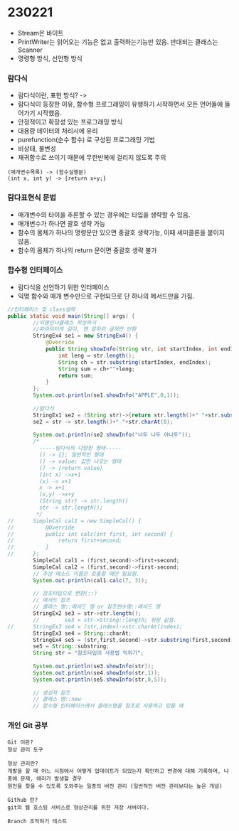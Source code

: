 # 230221
- Stream은 바이트
- PrintWriter는 읽어오는 기능은 없고 출력하는기능만 있음. 반대되는 클래스는 Scanner
- 명령형 방식, 선언형 방식

### 람다식
- 람다식이란, 표현 방식? ->
- 람다식이 등장한 이유, 함수형 프로그래밍이 유행하기 시작하면서 모든 언어들에 들어가기 시작했음.
- 안정적이고 확장성 있는 프로그래밍 방식
- 대용량 데이터의 처리시에 유리
- purefunction(순수 함수) 로 구성된 프로그래밍 기법
- 비상태, 불변성
- 재귀함수로 쓰이기 때문에 무한반복에 걸리지 않도록 주의
```
(매개변수목록) -> (함수실행문)
(int x, int y) -> {return x+y;}
```
### 람다표현식 문법
- 매개변수의 타이을 추론할 수 있는 경우에는 타입을 생략할 수 있음.
- 매개변수가 하나면 괄호 생략 가능
- 함수의 몸체가 하나의 명령문만 있으면 중괄호 생략가능, 이때 세미콜론을 붙이지 않음.
- 함수의 몸체가 하나의 return 문이면 중괄호 생략 불가

### 함수형 인터페이스
- 람다식을 선언하기 위한 인터페이스
- 익명 함수와 매개 변수만으로 구현되므로 단 하나의 메서드만을 가짐.

```java
//인터페이스 및 class생략
public static void main(String[] args) {
		//익명인너클래스 작성하기
		//파라미터의 길이, 맨 앞자리 글자만 반환
		StringEx4 se1 = new StringEx4() {
			@Override
			public String showInfo(String str, int startIndex, int endIndex) {
				int leng = str.length();
				String ch = str.substring(startIndex, endIndex);
				String sum = ch+""+leng;
				return sum;
			}
		};
		System.out.println(se1.showInfo("APPLE",0,1));
		
		//람다식
		StringEx1 se2 = (String str)->{return str.length()+" "+str.substring(0,1);};
		se2 = str -> str.length()+" "+str.charAt(0);
		
		System.out.println(se2.showInfo("너두 나두 야나두"));
		/*
		  -----람다식의 다양한 형태-----
		  () -> {}; 일반적인 형태
		  () -> value; 값만 나오는 형태
		  () -> {return value}
		  (int x) ->x+1
		  (x) -> x+1
		  x -> x+1
		  (x,y) ->x+y
		  (String str) -> str.length()
		  str -> str.length();
		 */
//		SimpleCal cal1 = new SimpleCal() {
//			@Override
//			public int calc(int first, int second) {
//				return first+second;
//			}
//		};
		SimpleCal cal1 = (first,second)->first+second;
		SimpleCal cal2 = (first,second)->first-second;
		// 추상 메소드 이름은 호출할 때만 필요함.
		System.out.println(cal1.calc(7, 3));
		
		// 참조타입으로 변환(::)
		// 메서드 참조
		// 클래스 명::메서드 명 or 참조변수명::메서드 명
		StringEx2 se3 = str->str.length();
		//		  se3 = str->String::length; 위랑 같음.
//		StringEx3 se4 = (str,index)->str.charAt(index);
		StringEx3 se4 = String::charAt;
		StringEx4 se5 = (str,first,second)->str.substring(first,second);
		se5 = String::substring;
		String str = "참조타입의 사용법 익히기";
		
		System.out.println(se3.showInfo(str));
		System.out.println(se4.showInfo(str,1));
		System.out.println(se5.showInfo(str,0,5));
		
		// 생성자 참조
		// 클래스 명::new
		// 함수형 인터페이스에서 클래스명을 참조로 사용하고 있을 때 
```


### 개인 Git 공부
```
Git 이란?
형상 관리 도구

형상 관리란?
개발을 할 때 어느 시점에서 어떻게 업데이트가 되었는지 확인하고 변경에 대해 기록하며, 나중에 문제, 에러가 발생할 경우
원인을 찾을 수 있도록 도와주는 일종의 버전 관리 (일반적인 버전 관리보다는 높은 개념)

Github 란?
git의 웹 호스팅 서비스로 형상관리를 위한 저장 서버이다.

Branch 조작하기 테스트
```